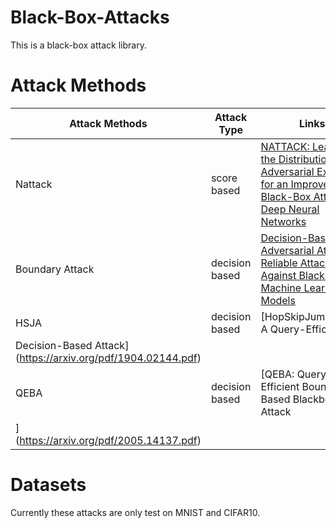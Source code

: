 # Black-Box-Attacks
This is a black-box attack library.

# Attack Methods  
|   Attack Methods   | Attack Type |  Links |
|--------------------|-------------|------|
| Nattack | score based |  [NATTACK: Learning the Distributions of Adversarial Examples for an Improved Black-Box Attack on Deep Neural Networks](https://arxiv.org/pdf/1905.00441.pdf) |
| Boundary Attack | decision based |  [Decision-Based Adversarial Attacks: Reliable Attacks Against Black-Box Machine Learning Models](https://arxiv.org/pdf/1712.04248.pdf) |
| HSJA | decision based |  [HopSkipJumpAttack: A Query-Efficient
Decision-Based Attack](https://arxiv.org/pdf/1904.02144.pdf) |
| QEBA | decision based |  [QEBA: Query-Efficient Boundary-Based Blackbox Attack
](https://arxiv.org/pdf/2005.14137.pdf) |

# Datasets
Currently these attacks are only test on MNIST and CIFAR10.
